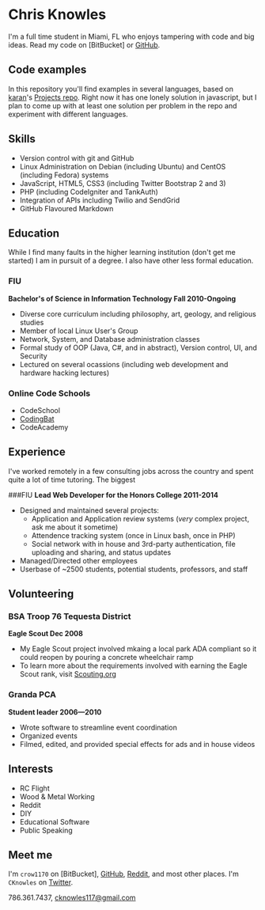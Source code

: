 Chris Knowles
=========

I'm a full time student in Miami, FL who enjoys tampering with code and big ideas.
Read my code on [BitBucket] or [GitHub].

Code examples
-------------

In this repository you'll find examples in several languages, based on [karan](https://github.com/karan)'s [Projects repo](https://github.com/karan/Projects). Right now it has one lonely solution in javascript, but I plan to come up with at least one solution per problem in the repo and experiment with different languages.

Skills
------

  - Version control with git and GitHub
  - Linux Administration on Debian (including Ubuntu) and CentOS (including Fedora) systems
  - JavaScript, HTML5, CSS3 (including Twitter Bootstrap 2 and 3)
  - PHP (including CodeIgniter and TankAuth)
  - Integration of APIs including Twilio and SendGrid
  - GitHub Flavoured Markdown

Education
----------

While I find many faults in the higher learning institution (don't get me started) I am in pursuit of a degree. I also have other less formal education.

### FIU
**Bachelor's of Science in Information Technology Fall 2010-Ongoing**

  - Diverse core curriculum including philosophy, art, geology, and religious studies
  - Member of local Linux User's Group
  - Network, System, and Database administration classes
  - Formal study of OOP (Java, C#, and in abstract), Version control, UI, and Security
  - Lectured on several ocassions (including web development and hardware hacking lectures)

### Online Code Schools

  - CodeSchool
  - [CodingBat](http://codingbat.com/done?user=c.knowles.117@gmail.com&tag=6481857575)
  - CodeAcademy

Experience
----------

I've worked remotely in a few consulting jobs across the country and spent quite a lot of time tutoring. The biggest 

###FIU
**Lead Web Developer for the Honors College 2011-2014**

  - Designed and maintained several projects:
    - Application and Application review systems (*very* complex project, ask me about it sometime)
    - Attendence tracking system (once in Linux bash, once in PHP)
    - Social network with in house and 3rd-party authentication, file uploading and sharing, and status updates
  - Managed/Directed other employees
  - Userbase of ~2500 students, potential students, professors, and staff


Volunteering
------------

### BSA Troop 76 Tequesta District
**Eagle Scout Dec 2008**

  - My Eagle Scout project involved mkaing a local park ADA compliant so it could reopen by pouring a concrete wheelchair ramp
  - To learn more about the requirements involved with earning the Eagle Scout rank, visit [Scouting.org](http://www.scouting.org/scoutsource/boyscouts/advancementandawards/eagle.aspx)


### Granda PCA
**Student leader 2006&mdash;2010**

  - Wrote software to streamline event coordination
  - Organized events
  - Filmed, edited, and provided special effects for ads and in house videos


Interests
---------

 * RC Flight
 * Wood & Metal Working
 * Reddit
 * DIY
 * Educational Software
 * Public Speaking

Meet me
-------
I'm `crow1170` on [BitBucket], [GitHub], [Reddit], and most other places. I'm `CKnowles` on [Twitter].

786.361.7437,
[cknowles117@gmail.com]

  [Reddit]: https://pay.reddit.com/u/crow1170
  [cknowles117@gmail.com]: mailto:cknowles117@gmail.com
  [GitHub]: https://github.com/crow1170
  [Twitter]: http://twitter.com/CKnowles
